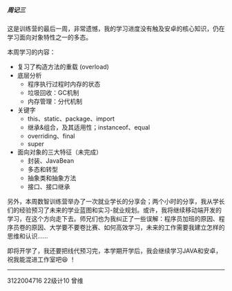 ##### 周记三

​    这是训练营的最后一周，非常遗憾，我的学习进度没有触及安卓的核心知识，仍在学习面向对象特性之一的多态。

本周学习的内容：

+ 复习了构造方法的重载 (overload)
+ 底层分析
  + 程序执行过程时内存的状态
  + 垃圾回收：GC机制
  + 内存管理：分代机制
+ 关键字
  + this、static、package、import
  + 继承&组合，及其适用性；instanceof、equal
  + overriding、final
  + super
+ 面向对象的三大特征（未完成）
  + 封装、JavaBean
  + 多态和转型
  + 抽象类和抽象方法
  + 接口、接口继承



​    另外，本周数智训练营举办了一次就业学长的分享会；两个小时的分享，我从学长们的经验预习了未来的学业蓝图和实习-就业规划。或许，我将继续移动端开发的学习，在这个方向走下去。师兄们也为我纠正了一些误解：程序员加班的原因、程序员卷的原因、大学要不要卷比赛、如何高效学习，未来的工作需要我建立怎样的思维和认识……

​    即将开学了，我还要把线代预习完，本学期开学后，我会继续学习JAVA和安卓，祝我能混进工作室吧😆 ！

---

3122004716 22级计10 曾维